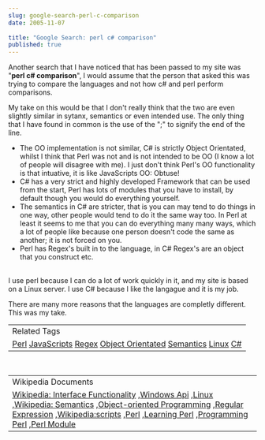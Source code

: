 ```yaml
---
slug: google-search-perl-c-comparison
date: 2005-11-07
 
title: "Google Search: perl c# comparison"
published: true
---
```

Another search that I have noticed that has been passed to my site was "<strong>perl c# comparison</strong>", I would assume that the person that asked this was trying to compare the languages and not how c# and perl perform comparisons.<p />My take on this would be that I don't really think that the two are even slightly similar in sytanx, semantics or even intended use.  The only thing that I have found in common is the use of the ";" to signify the end of the line.<p /><ul>
<li>The OO implementation is not similar, C# is strictly Object Orientated, whilst I think that Perl was not and is not intended to be OO (I know a lot of people will disagree with me).  I just don't think Perl's OO functionality is that intuative, it is like JavaScripts OO: Obtuse!  </li>
<li>C# has a very strict and highly developed Framework that can be used from the start, Perl has lots of modules that you have to install, by default though you would do everything yourself.</li>
<li>The semantics in C# are stricter, that is you can may tend to do things in one way, other people would tend to do it the same way too.  In Perl at least it seems to me that you can do everything many many ways, which a lot of people like because one person doesn't code the same as another; it is not forced on you.</li>
<li>Perl has Regex's built in to the language, in C# Regex's are an object that you construct etc.</li>
</ul><br />I use perl because I can do a lot of work quickly in it, and my site is based on a Linux server.  I use C# because I like the langague and it is my job.<p />There are many more reasons that the languages are completly different.  This was my take.<p /><table class="TechnoratiHead TagHeader">
<tr><td>Related Tags</td></tr>
<tr class="Technorati"><td>
<a href="https://paul.kinlan.me/tags/Perl" class="Tag" rel="tag">Perl</a> <a href="https://paul.kinlan.me/tags/JavaScripts" class="Tag" rel="tag">JavaScripts</a> <a href="https://paul.kinlan.me/tags/Regex" class="Tag" rel="tag">Regex</a> <a href="https://paul.kinlan.me/tags/Object%20Orientated" class="Tag" rel="tag">Object Orientated</a> <a href="https://paul.kinlan.me/tags/Semantics" class="Tag" rel="tag">Semantics</a> <a href="https://paul.kinlan.me/tags/Linux" class="Tag" rel="tag">Linux</a> <a href="https://paul.kinlan.me/tags/C#" class="Tag" rel="tag">C#</a>
</td></tr>
</table><br /><table class="TechnoratiHead TagHeader">
<tr><td>Wikipedia Documents</td></tr>
<tr class="Technorati"><td>
<a href="http://en.wikipedia.org/wiki/Interface_functionality">Wikipedia: Interface Functionality</a> ,<a href="http://en.wikipedia.org/wiki/Win32">Windows Api</a> ,<a href="http://en.wikipedia.org/wiki/Linux">Linux</a> ,<a href="http://en.wikipedia.org/wiki/Semantics">Wikipedia: Semantics</a> ,<a href="http://en.wikipedia.org/wiki/Object_orientated_programming">Object-oriented Programming</a> ,<a href="http://en.wikipedia.org/wiki/Regular_expression">Regular Expression</a> ,<a href="http://en.wikipedia.org/wiki/Wikipedia:Scripts">Wikipedia:scripts</a> ,<a href="http://en.wikipedia.org/wiki/Perl">Perl</a> ,<a href="http://en.wikipedia.org/wiki/Learning_Perl">Learning Perl</a> ,<a href="http://en.wikipedia.org/wiki/Programming_Perl">Programming Perl</a> ,<a href="http://en.wikipedia.org/wiki/Perl_module">Perl Module</a>
</td></tr>
</table>

